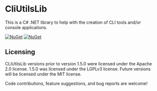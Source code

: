 # CliUtilsLib

This is a C# .NET library to help with the creation of CLI tools and/or console applications.

[![NuGet](https://img.shields.io/nuget/v/CliUtilsLib.svg)](https://www.nuget.org/packages/CliUtilsLib/)
[![NuGet](https://img.shields.io/nuget/dt/CliUtilsLib.svg)](https://www.nuget.org/packages/CliUtilsLib/)

## Licensing

CLiUtilsLib versions prior to version 1.5.0 were licensed under the Apache 2.0 license. 1.5.0 was licensed under the LGPLv3 license. Future versions will be licensed under the MIT license.

Code contributions, feature suggestions, and bug reports are welcome!
